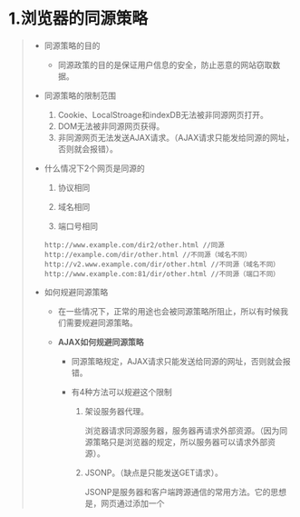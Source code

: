 # 1.浏览器的同源策略

> - 同源策略的目的
>
>   - 同源政策的目的是保证用户信息的安全，防止恶意的网站窃取数据。
>
> - 同源策略的限制范围
>
>   1. Cookie、LocalStroage和indexDB无法被非同源网页打开。
>   2. DOM无法被非同源网页获得。
>   3. 非同源网页无法发送AJAX请求。（AJAX请求只能发给同源的网址，否则就会报错）。
>
> - 什么情况下2个网页是同源的
>
>   1. 协议相同
>
>   2. 域名相同
>
>   3. 端口号相同
>
>   ```{}
>   http://www.example.com/dir2/other.html //同源
>   http://example.com/dir/other.html //不同源（域名不同）
>   http://v2.www.example.com/dir/other.html //不同源（域名不同）
>   http://www.example.com:81/dir/other.html //不同源（端口不同）
>
> - 如何规避同源策略
>
>   - 在一些情况下，正常的用途也会被同源策略所阻止，所以有时候我们需要规避同源策略。
>
>   - **AJAX如何规避同源策略**
>
>     - 同源策略规定，AJAX请求只能发送给同源的网址，否则就会报错。
>
>     - 有4种方法可以规避这个限制
>
>       1. 架设服务器代理。
>
>          浏览器请求同源服务器，服务器再请求外部资源。（因为同源策略只是浏览器的规定，所以服务器可以请求外部资源）。
>
>       2. JSONP。（缺点是只能发送GET请求）。
>
>          JSONP是服务器和客户端跨源通信的常用方法。它的思想是，网页通过添加一个<script>元素，向服务器请求JSON数据，这种做法不受同源策略限制；服务器在收到请求后，会将数据放在一个指定名字的回调函数里传回来。
>
>          ```{javascript}
>          function addScriptTag(src) {
>            var script = document.createElement('script');
>            script.setAttribute("type","text/javascript");
>            script.src = src;
>            document.body.appendChild(script);
>          }
>          
>          window.onload = function () {
>            addScriptTag('http://example.com/ip?callback=foo'); //callback参数用来指定回调函数的名字，同时需要定义一个同名回调函数，等服务器传回数据，foo()函数就会立刻运行
>          }
>          
>          function foo(data) {
>            console.log('Your public IP address is: ' + data.ip);
>          };
>          ```
>
>        3. WebSocket
>        4. CORS（跨域资源分享），CORS允许发送任一类型的请求。
>
> - 

# 2. JSONP的服务器端应该如何设置

> 服务器端在接收到客户端的请求之后，会从URL中解析出回调函数的函数名，如foo，然后会把要返回的JSON数据放入函数的参数部分返回，如return foo(data)，因为我们是使用<script>标签请求的数据，数据返回之后，浏览器会立即把返回的数据当成JavaScript代码执行。

# 3.CORS解决方案

> CORS允许浏览器向跨源服务器，发出XMLHttpRequest请求，从而克服了AJAX只能同源使用的限制。（浏览器向不同源服务器发出AJAX请求会被禁止）。（同源策略不禁止src或href的资源加载，这是JSONP的基础）。 
>
> - CORS的基础
>   - CORS需要浏览器和服务器同时支持，现在全部浏览器都支持了CORS，整个CORS过程由浏览器自动完成，不需要用户参与，对于开发者来说CORS和同源AJAX通信没有区别，浏览器会自动完成。
> - CORS的2种请求
>   1. 简单请求
>      - 只要满足以下2个条件，就是简单请求
>        1. 请求头是
>           - HEAD
>           - GET
>           - POST
>        2. HTTP的头部信息不超过下面5种字段
>           - Accept（表示客户端可以处理的媒体类型）。
>           - Accept-Language（表示客户端支持的自然语言）。
>           - Content-Language（用于相应报文，告知客户端本资源的自然语言类型）。
>           - Content-Type，只限于text/plain等3个值。（表示资源的媒体类型）。
>   2. 非简单请求
>      - 不是简单请求的就是非简单请求。
> - 简单请求流程
>   - 对于简单请求，浏览器会直接发送CORS请求，具体来说，就是在头信息中加入Origin字段（Origin字段的值是协议+域名+端口）。
>   - 如果服务器发现Origin字段的值不在许可范围，就会返回一个正常HTTP回应，浏览器发现响应头中不包含Access-Control-Allow-Origin字段，就会知道出错了。
>   - 如果Origin字段的值在服务器许可范围
> - 

# 4.页面加载的时候浏览器做了哪些工作

> 1. 首先浏览器会把HTML解析成一个DOM树，这个DOM树包含了display: none;和JavaScript动态添加的结点。
> 2. 浏览器会解析CSS并计算每个DOM结点的样式，这个过程就是根据CSS选择器确定每个结点要使用什么样式。（如果没有提供样式，浏览器也会计算样式，因为浏览器有一个自带的默认样式表）。
> 3. 浏览器会遍历DOM元素及其计算样式，然后构造一个布局树，这个树的每个结点会带有坐标和大小信息（布局树中不包含display: none;的元素但是包含visbility: hidden;的元素）。
> 4. 浏览器根据布局树进行渲染，渲染的时候会考虑层叠。

# 5.回流和重绘

> 回流开销更大，重绘开销较小。
>
> 当布局树（render树）的坐标或大小发生改变的时候，会引起回流。
>
> 当布局树（render树）的样式发生改变的时候，会引起重绘。
>
> display: none;会引起回流（因为display: none;不在布局树中占据空间，会引起坐标改变），visbility: hidden;会引起回流。

